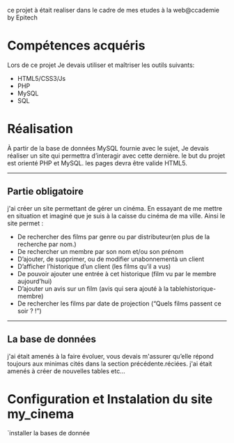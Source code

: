 ce projet à était realiser dans le cadre de mes etudes à la web@ccademie by Epitech
# Compétences acquéris
Lors de ce projet Je devais utiliser et maîtriser les outils suivants:
  * HTML5/CSS3/Js
  * PHP
  * MySQL
  * SQL
  
# Réalisation

À partir de la base de données MySQL fournie avec le sujet, Je devais  réaliser un site qui permettra d’interagir avec cette dernière. le but du projet est orienté PHP et MySQL. les pages devra être valide HTML5.

----------------

## Partie obligatoire
      
j'ai créer un site permettant de gérer un cinéma. En essayant de me mettre en situation et imaginé  que je suis à la caisse du cinéma de ma ville. Ainsi le site  permet :

   * De rechercher des films par genre ou par distributeur(en plus de la recherche par nom.)
   * De rechercher un membre par son nom et/ou son prénom
   * D’ajouter, de supprimer, ou de modifier unabonnementà un client
   * D’afficher l’historique d’un client (les films qu’il a vus)
   * De pouvoir ajouter une entrée à cet historique (film vu par le membre aujourd’hui)
   * D’ajouter un avis sur un film (avis qui sera ajouté à la tablehistorique-membre)
   * De rechercher les films par date de projection (“Quels films passent ce soir ? !”)
    
----------------

## La base de données
j'ai était amenés à la faire évoluer, vous devais m'assurer qu’elle répond toujours aux minimas cités dans la section précédente.réciées. j'ai était  amenés à créer de nouvelles tables etc...

# Configuration et Instalation du site my_cinema

  `installer la bases de donnée
  
  
